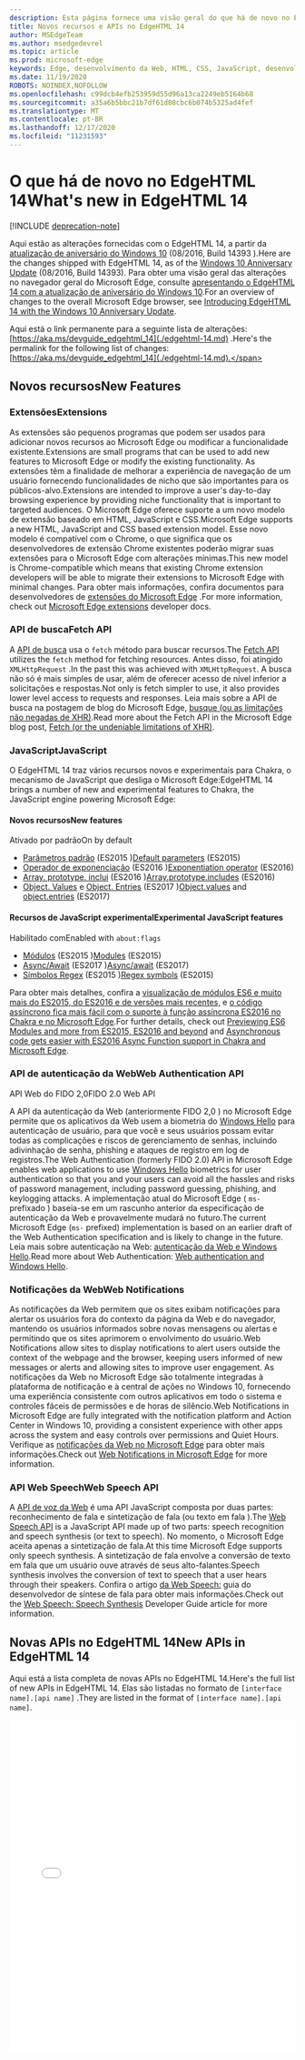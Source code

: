 ```yaml
---
description: Esta página fornece uma visão geral do que há de novo no EdgeHTML 14.
title: Novos recursos e APIs no EdgeHTML 14
author: MSEdgeTeam
ms.author: msedgedevrel
ms.topic: article
ms.prod: microsoft-edge
keywords: Edge, desenvolvimento da Web, HTML, CSS, JavaScript, desenvolvedor
ms.date: 11/19/2020
ROBOTS: NOINDEX,NOFOLLOW
ms.openlocfilehash: c99dcb4efb253959d55d96a13ca2249eb5164b68
ms.sourcegitcommit: a35a6b5bbc21b7df61d08cbc6b074b5325ad4fef
ms.translationtype: MT
ms.contentlocale: pt-BR
ms.lasthandoff: 12/17/2020
ms.locfileid: "11231593"
---
```

# <span data-ttu-id="ea5c3-104">O que há de novo no EdgeHTML 14</span><span class="sxs-lookup"><span data-stu-id="ea5c3-104">What's new in EdgeHTML 14</span></span>  

[!INCLUDE [deprecation-note](../../includes/legacy-edge-note.md)]  

<span data-ttu-id="ea5c3-105">Aqui estão as alterações fornecidas com o EdgeHTML 14, a partir da [atualização de aniversário do Windows 10](https://blogs.windows.com/windowsexperience/2016/06/29) \(08/2016, Build 14393 \).</span><span class="sxs-lookup"><span data-stu-id="ea5c3-105">Here are the changes shipped with EdgeHTML 14, as of the [Windows 10 Anniversary Update](https://blogs.windows.com/windowsexperience/2016/06/29) \(08/2016, Build 14393\).</span></span>  <span data-ttu-id="ea5c3-106">Para obter uma visão geral das alterações no navegador geral do Microsoft Edge, consulte [apresentando o EdgeHTML 14 com a atualização de aniversário do Windows 10](https://blogs.windows.com/msedgedev/2016/08/04).</span><span class="sxs-lookup"><span data-stu-id="ea5c3-106">For an overview of changes to the overall Microsoft Edge browser, see [Introducing EdgeHTML 14 with the Windows 10 Anniversary Update](https://blogs.windows.com/msedgedev/2016/08/04).</span></span>  

<span data-ttu-id="ea5c3-107">Aqui está o link permanente para a seguinte lista de alterações: [https://aka.ms/devguide_edgehtml_14](./edgehtml-14.md) .</span><span class="sxs-lookup"><span data-stu-id="ea5c3-107">Here's the permalink for the following list of changes: [https://aka.ms/devguide_edgehtml_14](./edgehtml-14.md).</span></span>  

## <span data-ttu-id="ea5c3-108">Novos recursos</span><span class="sxs-lookup"><span data-stu-id="ea5c3-108">New Features</span></span>  

### <span data-ttu-id="ea5c3-109">Extensões</span><span class="sxs-lookup"><span data-stu-id="ea5c3-109">Extensions</span></span>  

<span data-ttu-id="ea5c3-110">As extensões são pequenos programas que podem ser usados para adicionar novos recursos ao Microsoft Edge ou modificar a funcionalidade existente.</span><span class="sxs-lookup"><span data-stu-id="ea5c3-110">Extensions are small programs that can be used to add new features to Microsoft Edge or modify the existing functionality.</span></span>  <span data-ttu-id="ea5c3-111">As extensões têm a finalidade de melhorar a experiência de navegação de um usuário fornecendo funcionalidades de nicho que são importantes para os públicos-alvo.</span><span class="sxs-lookup"><span data-stu-id="ea5c3-111">Extensions are intended to improve a user's day-to-day browsing experience by providing niche functionality that is important to targeted audiences.</span></span>  <span data-ttu-id="ea5c3-112">O Microsoft Edge oferece suporte a um novo modelo de extensão baseado em HTML, JavaScript e CSS.</span><span class="sxs-lookup"><span data-stu-id="ea5c3-112">Microsoft Edge supports a new HTML, JavaScript and CSS based extension model.</span></span>  <span data-ttu-id="ea5c3-113">Esse novo modelo é compatível com o Chrome, o que significa que os desenvolvedores de extensão Chrome existentes poderão migrar suas extensões para o Microsoft Edge com alterações mínimas.</span><span class="sxs-lookup"><span data-stu-id="ea5c3-113">This new model is Chrome-compatible which means that existing Chrome extension developers will be able to migrate their extensions to Microsoft Edge with minimal changes.</span></span>  <span data-ttu-id="ea5c3-114">Para obter mais informações, confira documentos para desenvolvedores de [extensões do Microsoft Edge](../../extensions/index.md) .</span><span class="sxs-lookup"><span data-stu-id="ea5c3-114">For more information, check out [Microsoft Edge extensions](../../extensions/index.md) developer docs.</span></span>  

### <span data-ttu-id="ea5c3-115">API de busca</span><span class="sxs-lookup"><span data-stu-id="ea5c3-115">Fetch API</span></span>  
<span data-ttu-id="ea5c3-116">A [API de busca](https://fetch.spec.whatwg.org#fetch-api) usa o `fetch` método para buscar recursos.</span><span class="sxs-lookup"><span data-stu-id="ea5c3-116">The [Fetch API](https://fetch.spec.whatwg.org#fetch-api) utilizes the `fetch` method for fetching resources.</span></span>  <span data-ttu-id="ea5c3-117">Antes disso, foi atingido `XMLHttpRequest` .</span><span class="sxs-lookup"><span data-stu-id="ea5c3-117">In the past this was achieved with `XMLHttpRequest`.</span></span>  <span data-ttu-id="ea5c3-118">A busca não só é mais simples de usar, além de oferecer acesso de nível inferior a solicitações e respostas.</span><span class="sxs-lookup"><span data-stu-id="ea5c3-118">Not only is fetch simpler to use, it also provides lower level access to requests and responses.</span></span>  <span data-ttu-id="ea5c3-119">Leia mais sobre a API de busca na postagem de blog do Microsoft Edge, [busque (ou as limitações não negadas de XHR)](https://blogs.windows.com/msedgedev/2016/05/24).</span><span class="sxs-lookup"><span data-stu-id="ea5c3-119">Read more about the Fetch API in the Microsoft Edge blog post, [Fetch (or the undeniable limitations of XHR)](https://blogs.windows.com/msedgedev/2016/05/24).</span></span>  

### <span data-ttu-id="ea5c3-120">JavaScript</span><span class="sxs-lookup"><span data-stu-id="ea5c3-120">JavaScript</span></span>  

<span data-ttu-id="ea5c3-121">O EdgeHTML 14 traz vários recursos novos e experimentais para Chakra, o mecanismo de JavaScript que desliga o Microsoft Edge:</span><span class="sxs-lookup"><span data-stu-id="ea5c3-121">EdgeHTML 14 brings a number of new and experimental features to Chakra, the JavaScript engine powering Microsoft Edge:</span></span>  

#### <span data-ttu-id="ea5c3-122">Novos recursos</span><span class="sxs-lookup"><span data-stu-id="ea5c3-122">New features</span></span>  

<span data-ttu-id="ea5c3-123">Ativado por padrão</span><span class="sxs-lookup"><span data-stu-id="ea5c3-123">On by default</span></span>  

*   <span data-ttu-id="ea5c3-124">[Parâmetros padrão](https://developer.microsoft.com/microsoft-edge/platform/status/defaultparameteres6) \(ES2015 \)</span><span class="sxs-lookup"><span data-stu-id="ea5c3-124">[Default parameters](https://developer.microsoft.com/microsoft-edge/platform/status/defaultparameteres6) \(ES2015\)</span></span>
*   <span data-ttu-id="ea5c3-125">[Operador de exponenciação](https://developer.microsoft.com/microsoft-edge/platform/status/exponentiationoperatores2016) \(ES2016 \)</span><span class="sxs-lookup"><span data-stu-id="ea5c3-125">[Exponentiation operator](https://developer.microsoft.com/microsoft-edge/platform/status/exponentiationoperatores2016) \(ES2016\)</span></span>
*   <span data-ttu-id="ea5c3-126">[Array. prototype. inclui](https://developer.microsoft.com/microsoft-edge/platform/status/arrayprototypeincludeses2016) \(ES2016 \)</span><span class="sxs-lookup"><span data-stu-id="ea5c3-126">[Array.prototype.includes](https://developer.microsoft.com/microsoft-edge/platform/status/arrayprototypeincludeses2016) \(ES2016\)</span></span>
*   <span data-ttu-id="ea5c3-127">[Object. Values](https://developer.mozilla.org/docs/Web/JavaScript/Reference/Global_Objects/Object/values) e [Object. Entries](https://developer.mozilla.org/docs/Web/JavaScript/Reference/Global_Objects/Object/entries) \(ES2017 \)</span><span class="sxs-lookup"><span data-stu-id="ea5c3-127">[Object.values](https://developer.mozilla.org/docs/Web/JavaScript/Reference/Global_Objects/Object/values) and [object.entries](https://developer.mozilla.org/docs/Web/JavaScript/Reference/Global_Objects/Object/entries) \(ES2017\)</span></span>  

#### <span data-ttu-id="ea5c3-128">Recursos de JavaScript experimental</span><span class="sxs-lookup"><span data-stu-id="ea5c3-128">Experimental JavaScript features</span></span>  

<span data-ttu-id="ea5c3-129">Habilitado com</span><span class="sxs-lookup"><span data-stu-id="ea5c3-129">Enabled with</span></span> `about:flags`  

*   <span data-ttu-id="ea5c3-130">[Módulos](https://blogs.windows.com/msedgedev/2016/05/17) \(ES2015 \)</span><span class="sxs-lookup"><span data-stu-id="ea5c3-130">[Modules](https://blogs.windows.com/msedgedev/2016/05/17) \(ES2015\)</span></span>  
*   <span data-ttu-id="ea5c3-131">[Async/Await](https://developer.microsoft.com/microsoft-edge/platform/status/asyncfunctionses2016) \(ES2017 \)</span><span class="sxs-lookup"><span data-stu-id="ea5c3-131">[Async/await](https://developer.microsoft.com/microsoft-edge/platform/status/asyncfunctionses2016) \(ES2017\)</span></span>  
*   <span data-ttu-id="ea5c3-132">[Símbolos Regex](https://developer.microsoft.com/microsoft-edge/platform/status/regexpbuiltinses6) \(ES2015 \)</span><span class="sxs-lookup"><span data-stu-id="ea5c3-132">[Regex symbols](https://developer.microsoft.com/microsoft-edge/platform/status/regexpbuiltinses6) \(ES2015\)</span></span>  

<span data-ttu-id="ea5c3-133">Para obter mais detalhes, confira a [visualização de módulos ES6 e muito mais do ES2015, do ES2016 e de versões mais recentes,](https://blogs.windows.com/msedgedev/2016/05/17) e [o código assíncrono fica mais fácil com o suporte à função assíncrona ES2016 no Chakra e no Microsoft Edge](https://blogs.windows.com/msedgedev/2015/09/30).</span><span class="sxs-lookup"><span data-stu-id="ea5c3-133">For further details, check out [Previewing ES6 Modules and more from ES2015, ES2016 and beyond](https://blogs.windows.com/msedgedev/2016/05/17) and [Asynchronous code gets easier with ES2016 Async Function support in Chakra and Microsoft Edge](https://blogs.windows.com/msedgedev/2015/09/30).</span></span>  

### <span data-ttu-id="ea5c3-134">API de autenticação da Web</span><span class="sxs-lookup"><span data-stu-id="ea5c3-134">Web Authentication API</span></span>  

<span data-ttu-id="ea5c3-135">API Web do FIDO 2,0</span><span class="sxs-lookup"><span data-stu-id="ea5c3-135">FIDO 2.0 Web API</span></span>  

<span data-ttu-id="ea5c3-136">A API da autenticação da Web \(anteriormente FIDO 2,0 \) no Microsoft Edge permite que os aplicativos da Web usem a biometria do [Windows Hello](https://www.microsoft.com/windows/comprehensive-security) para autenticação de usuário, para que você e seus usuários possam evitar todas as complicações e riscos de gerenciamento de senhas, incluindo adivinhação de senha, phishing e ataques de registro em log de registros.</span><span class="sxs-lookup"><span data-stu-id="ea5c3-136">The Web Authentication \(formerly FIDO 2.0\) API in Microsoft Edge enables web applications to use [Windows Hello](https://www.microsoft.com/windows/comprehensive-security) biometrics for user authentication so that you and your users can avoid all the hassles and risks of password management, including password guessing, phishing, and keylogging attacks.</span></span>  <span data-ttu-id="ea5c3-137">A implementação atual do Microsoft Edge \( `ms-` prefixado \) baseia-se em um rascunho anterior da especificação de autenticação da Web e provavelmente mudará no futuro.</span><span class="sxs-lookup"><span data-stu-id="ea5c3-137">The current Microsoft Edge \(`ms-` prefixed\) implementation is based on an earlier draft of the Web Authentication specification and is likely to change in the future.</span></span>  <span data-ttu-id="ea5c3-138">Leia mais sobre autenticação na Web:  [autenticação da Web e Windows Hello](../windows-integration/web-authentication.md).</span><span class="sxs-lookup"><span data-stu-id="ea5c3-138">Read more about Web Authentication:  [Web authentication and Windows Hello](../windows-integration/web-authentication.md).</span></span>

### <span data-ttu-id="ea5c3-139">Notificações da Web</span><span class="sxs-lookup"><span data-stu-id="ea5c3-139">Web Notifications</span></span>
<span data-ttu-id="ea5c3-140">As notificações da Web permitem que os sites exibam notificações para alertar os usuários fora do contexto da página da Web e do navegador, mantendo os usuários informados sobre novas mensagens ou alertas e permitindo que os sites aprimorem o envolvimento do usuário.</span><span class="sxs-lookup"><span data-stu-id="ea5c3-140">Web Notifications allow sites to display notifications to alert users outside the context of the webpage and the browser, keeping users informed of new messages or alerts and allowing sites to improve user engagement.</span></span>  <span data-ttu-id="ea5c3-141">As notificações da Web no Microsoft Edge são totalmente integradas à plataforma de notificação e à central de ações no Windows 10, fornecendo uma experiência consistente com outros aplicativos em todo o sistema e controles fáceis de permissões e de horas de silêncio.</span><span class="sxs-lookup"><span data-stu-id="ea5c3-141">Web Notifications in Microsoft Edge are fully integrated with the notification platform and Action Center in Windows 10, providing a consistent experience with other apps across the system and easy controls over permissions and Quiet Hours.</span></span>  <span data-ttu-id="ea5c3-142">Verifique as [notificações da Web no Microsoft Edge](https://blogs.windows.com/msedgedev/2016/05/16) para obter mais informações.</span><span class="sxs-lookup"><span data-stu-id="ea5c3-142">Check out [Web Notifications in Microsoft Edge](https://blogs.windows.com/msedgedev/2016/05/16) for more information.</span></span>  

### <span data-ttu-id="ea5c3-143">API Web Speech</span><span class="sxs-lookup"><span data-stu-id="ea5c3-143">Web Speech API</span></span>
<span data-ttu-id="ea5c3-144">A [API de voz da Web](https://dvcs.w3.org/hg/speech-api/raw-file/tip/speechapi.html) é uma API JavaScript composta por duas partes: reconhecimento de fala e sintetização de fala \(ou texto em fala \).</span><span class="sxs-lookup"><span data-stu-id="ea5c3-144">The [Web Speech API](https://dvcs.w3.org/hg/speech-api/raw-file/tip/speechapi.html) is a JavaScript API made up of two parts: speech recognition and speech synthesis \(or text to speech\).</span></span>  <span data-ttu-id="ea5c3-145">No momento, o Microsoft Edge aceita apenas a sintetização de fala.</span><span class="sxs-lookup"><span data-stu-id="ea5c3-145">At this time Microsoft Edge supports only speech synthesis.</span></span>  <span data-ttu-id="ea5c3-146">A sintetização de fala envolve a conversão de texto em fala que um usuário ouve através de seus alto-falantes.</span><span class="sxs-lookup"><span data-stu-id="ea5c3-146">Speech synthesis involves the conversion of text to speech that a user hears through their speakers.</span></span>  <span data-ttu-id="ea5c3-147">Confira o artigo [da Web Speech:](https://developer.mozilla.org/docs/Web/API/Web_Speech_API) guia do desenvolvedor de síntese de fala para obter mais informações.</span><span class="sxs-lookup"><span data-stu-id="ea5c3-147">Check out the [Web Speech: Speech Synthesis](https://developer.mozilla.org/docs/Web/API/Web_Speech_API) Developer Guide article for more information.</span></span>  

## <span data-ttu-id="ea5c3-148">Novas APIs no EdgeHTML 14</span><span class="sxs-lookup"><span data-stu-id="ea5c3-148">New APIs in EdgeHTML 14</span></span>

<span data-ttu-id="ea5c3-149">Aqui está a lista completa de novas APIs no EdgeHTML 14.</span><span class="sxs-lookup"><span data-stu-id="ea5c3-149">Here's the full list of new APIs in EdgeHTML 14.</span></span>  <span data-ttu-id="ea5c3-150">Elas são listadas no formato de `[interface name].[api name]` .</span><span class="sxs-lookup"><span data-stu-id="ea5c3-150">They are listed in the format of `[interface name].[api name]`.</span></span>  

<iframe height='585' scrolling='no' title='<span data-ttu-id="ea5c3-151">Novas APIs no EdgeHTML 14</span><span class="sxs-lookup"><span data-stu-id="ea5c3-151">New APIs in EdgeHTML 14</span></span>' src='//codepen.io/MSEdgeDev/embed/oWMEPE/?height=585&theme-id=23761&default-tab=result&embed-version=2' frameborder='no' allowtransparency='true' allowfullscreen='true' style='width: 100%;'><span data-ttu-id="ea5c3-152">Veja a caneta <a href='https://codepen.io/MSEdgeDev/pen/oWMEPE/'> New APIs no EdgeHTML 14 </a> por MSEdgeDev ( <a href='https://codepen.io/MSEdgeDev'> @MSEdgeDev </a> ) em <a href='https://codepen.io'> CodePen </a> .</span><span class="sxs-lookup"><span data-stu-id="ea5c3-152">See the Pen <a href='https://codepen.io/MSEdgeDev/pen/oWMEPE/'>New APIs in EdgeHTML 14</a>by MSEdgeDev (<a href='https://codepen.io/MSEdgeDev'>@MSEdgeDev</a>) on <a href='https://codepen.io'>CodePen</a>.</span></span></iframe>  

